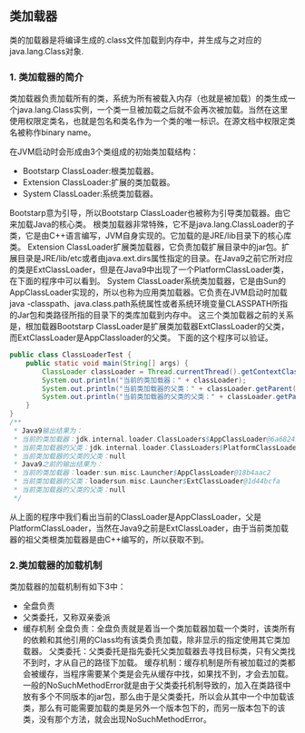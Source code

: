 ﻿## 类加载器
类的加载器是将编译生成的.class文件加载到内存中，并生成与之对应的java.lang.Class对象.
### 1. 类加载器的简介
类加载器负责加载所有的类，系统为所有被载入内存（也就是被加载）的类生成一个java.lang.Class实例，一个类一旦被加载之后就不会再次被加载。当然在这里使用权限定类名，也就是包名和类名作为一个类的唯一标识。在源文档中权限定类名被称作binary name。

在JVM启动时会形成由3个类组成的初始类加载结构：
+ Bootstarp ClassLoader:根类加载器。
+ Extension ClassLoader:扩展的类加载器。
+ System ClassLoader:系统类加载器。

Bootstarp意为引导，所以Bootstarp ClassLoader也被称为引导类加载器。由它来加载Java的核心类。
根类加载器非常特殊，它不是java.lang.ClassLoader的子类，它是由C++语言编写，JVM自身实现的。它加载的是JRE/lib目录下的核心库类。
Extension ClassLoader扩展类加载器，它负责加载扩展目录中的jar包。扩展目录是JRE/lib/etc或者由java.ext.dirs属性指定的目录。在Java9之前它所对应的类是ExtClassLoader，但是在Java9中出现了一个PlatformClassLoader类，在下面的程序中可以看到。
System ClassLoader系统类加载器，它是由Sun的AppClassLoader实现的，所以也称为应用类加载器。它负责在JVM启动时加载java -classpath、java.class.path系统属性或者系统环境变量CLASSPATH所指的Jar包和类路径所指的目录下的类库加载到内存中。
这三个类加载器之前的关系是，根加载器Bootstarp ClassLoader是扩展类加载器ExtClassLoader的父类，而ExtClassLoader是AppClassloader的父类。
下面的这个程序可以验证。
```java
public class ClassLoaderTest {
    public static void main(String[] args) {
        ClassLoader classLoader = Thread.currentThread().getContextClassLoader();
        System.out.println("当前的类加载器：" + classLoader);
        System.out.println("当前类加载器的父类：" + classLoader.getParent());
        System.out.println("当前类加载器的父类的父类：" + classLoader.getParent().getParent());
    }
}
/**
 * Java9输出结果为：
 * 当前的类加载器：jdk.internal.loader.ClassLoaders$AppClassLoader@6a6824be
 * 当前类加载器的父类：jdk.internal.loader.ClassLoaders$PlatformClassLoader@77468bd9
 * 当前类加载器的父类的父类：null
 * Java9之前的输出结果为：
 * 当前的类加载器：loader:sun.misc.Launcher$AppClassLoader@18b4aac2
 * 当前类加载器的父类：loadersun.misc.Launcher$ExtClassLoader@1d44bcfa
 * 当前类加载器的父类的父类：null
 */
```
从上面的程序中我们看出当前的ClassLoader是AppClassLoader，父是PlatformClassLoader，当然在Java9之前是ExtClassLoader，由于当前类加载器的祖父类根类加载器是由C++编写的，所以获取不到。

### 2.类加载器的加载机制
类加载器的加载机制有如下3中：
+ 全盘负责
+ 父类委托，又称双亲委派
+ 缓存机制
全盘负责：全盘负责就是着当一个类加载器加载一个类时，该类所有的依赖和其他引用的Class均有该类负责加载，除非显示的指定使用其它类加载器。
父类委托：父类委托是指先委托父类加载器去寻找目标类，只有父类找不到时，才从自己的路径下加载。
缓存机制：缓存机制是所有被加载过的类都会被缓存，当程序需要某个类是会先从缓存中找，如果找不到，才会去加载。
一般的NoSuchMethodError就是由于父类委托机制导致的，加入在类路径中放有多个不同版本的jar包，那么由于是父类委托，所以会从其中一个中加载该类，那么有可能需要加载的类是另外一个版本包下的，而另一版本包下的该类，没有那个方法，就会出现NoSuchMethodError。
